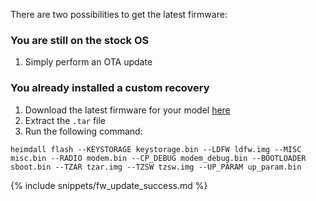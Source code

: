 There are two possibilities to get the latest firmware:

### You are still on the stock OS

1. Simply perform an OTA update

### You already installed a custom recovery

1. Download the latest firmware for your model [here](https://github.com/DaemonMCR/samsung-sm-a217x-fw/releases)
2. Extract the `.tar` file
3. Run the following command:
  ```
heimdall flash --KEYSTORAGE keystorage.bin --LDFW ldfw.img --MISC misc.bin --RADIO modem.bin --CP_DEBUG modem_debug.bin --BOOTLOADER sboot.bin --TZAR tzar.img --TZSW tzsw.img --UP_PARAM up_param.bin
  ```

{% include snippets/fw_update_success.md %}
